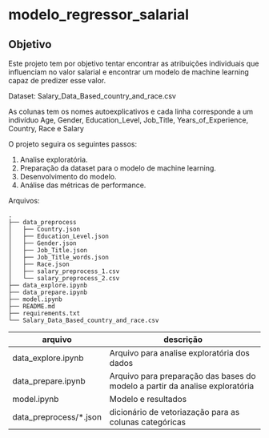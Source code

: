 # modelo_regressor_salarial

## Objetivo
Este projeto tem por objetivo tentar encontrar as atribuições individuais que influenciam no valor salarial e encontrar um modelo de machine learning capaz de predizer esse valor.

Dataset: Salary_Data_Based_country_and_race.csv

As colunas tem os nomes autoexplicativos e cada linha corresponde a um indivíduo
Age, Gender, Education_Level, Job_Title, Years_of_Experience, Country, Race e Salary

O projeto seguira os seguintes passos:

1. Analise exploratória.
2. Preparação da dataset para o modelo de machine learning.
3. Desenvolvimento do modelo.
4. Análise das métricas de performance.

Arquivos: 
```
.
├── data_preprocess
│   ├── Country.json
│   ├── Education_Level.json
│   ├── Gender.json
│   ├── Job_Title.json
│   ├── Job_Title_words.json
│   ├── Race.json
│   ├── salary_preprocess_1.csv
│   └── salary_preprocess_2.csv
├── data_explore.ipynb
├── data_prepare.ipynb
├── model.ipynb
├── README.md
├── requirements.txt
└── Salary_Data_Based_country_and_race.csv
```

| arquivo  | descrição  |
|--------------|--------------|
| data_explore.ipynb  | Arquivo para analise exploratória dos dados  |
| data_prepare.ipynb  | Arquivo para preparação das bases do modelo a partir da analise exploratória |
| model.ipynb         | Modelo e resultados  |
| data_preprocess/*.json   | dicionário de vetoriazação para as colunas categóricas  |
